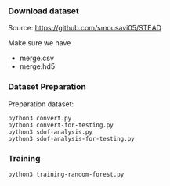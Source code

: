 
### Download dataset
Source: https://github.com/smousavi05/STEAD

Make sure we have
- merge.csv
- merge.hd5

### Dataset Preparation
Preparation dataset:
```
python3 convert.py
python3 convert-for-testing.py
python3 sdof-analysis.py
python3 sdof-analysis-for-testing.py
```

### Training
```
python3 training-random-forest.py
```